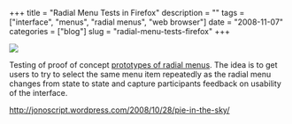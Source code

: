+++
title = "Radial Menu Tests in Firefox"
description = ""
tags = ["interface", "menus", "radial menus", "web browser"]
date = "2008-11-07"
categories = ["blog"]
slug = "radial-menu-tests-firefox"
+++



  <div class="notebook-screenshot"><a href="http://jonoscript.wordpress.com/2008/10/28/pie-in-the-sky/"><img src="//konigi.com/media/bluga/wt4914c8b4b2c39.jpg"/></a></div><p>Testing of proof of concept <a href="http://jonoscript.wordpress.com/2008/10/28/pie-in-the-sky/">prototypes of radial menus</a>. The idea is to get users to try to select the same menu item repeatedly as the radial menu changes from state to state and capture participants feedback on usability of the interface.</p>
    
  <a href="http://jonoscript.wordpress.com/2008/10/28/pie-in-the-sky/">http://jonoscript.wordpress.com/2008/10/28/pie-in-the-sky/</a>
